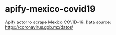 # apify-mexico-covid19
Apify actor to scrape Mexico COVID-19. Data source: https://coronavirus.gob.mx/datos/
